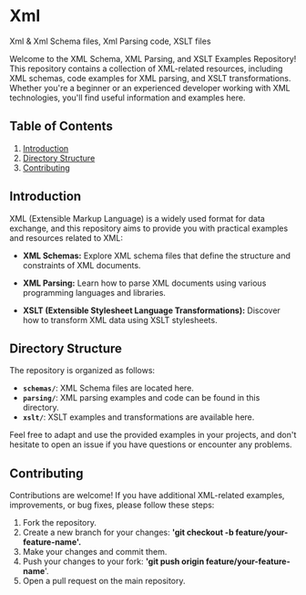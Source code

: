 # Xml
 Xml & Xml Schema files, Xml Parsing code, XSLT files
 

 
 Welcome to the XML Schema, XML Parsing, and XSLT Examples Repository! This repository contains a collection of XML-related resources, including XML schemas, code examples for XML parsing, and XSLT transformations. Whether you're a beginner or an experienced developer working with XML technologies, you'll find useful information and examples here.

## Table of Contents

1. [Introduction](#introduction)
2. [Directory Structure](#directory-structure)
3. [Contributing](#contributing)

## Introduction

XML (Extensible Markup Language) is a widely used format for data exchange, and this repository aims to provide you with practical examples and resources related to XML:

- **XML Schemas:** Explore XML schema files that define the structure and constraints of XML documents.

- **XML Parsing:** Learn how to parse XML documents using various programming languages and libraries.

- **XSLT (Extensible Stylesheet Language Transformations):** Discover how to transform XML data using XSLT stylesheets.

## Directory Structure

The repository is organized as follows:

- **`schemas/`**: XML Schema files are located here.
- **`parsing/`**: XML parsing examples and code can be found in this directory.
- **`xslt/`**: XSLT examples and transformations are available here.

Feel free to adapt and use the provided examples in your projects, and don't hesitate to open an issue if you have questions or encounter any problems.


## Contributing
Contributions are welcome! If you have additional XML-related examples, improvements, or bug fixes, please follow these steps:

1. Fork the repository.
2. Create a new branch for your changes: **'git checkout -b feature/your-feature-name'.**
3. Make your changes and commit them.
4. Push your changes to your fork: **'git push origin feature/your-feature-name**'.
5. Open a pull request on the main repository.
